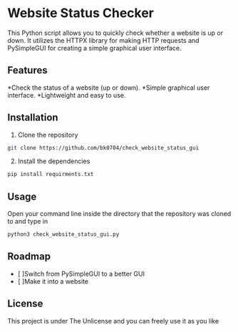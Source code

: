 # Website Status Checker
This Python script allows you to quickly check whether a website is up or down. It utilizes the HTTPX library for making HTTP requests and PySimpleGUI for creating a simple graphical user interface.
## Features
*Check the status of a website (up or down).
*Simple graphical user interface.
*Lightweight and easy to use.
## Installation
1. Clone the repository
```bash
git clone https://github.com/bk0704/check_website_status_gui
```

2. Install the dependencies
```bash
pip install requirments.txt
```

## Usage
Open your command line inside the directory that the repository was cloned to and type in
```bash
python3 check_website_status_gui.py
```

## Roadmap
- [  ]Switch from PySimpleGUI to a better GUI
- [  ]Make it into a website

## License
This project is under The Unlicense and you can freely use it as you like